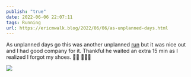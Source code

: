 ```yaml
---
publish: "true"
date: 2022-06-06 22:07:11
tags: Running
url: https://ericmwalk.blog/2022/06/06/as-unplanned-days.html
---
```


As unplanned days go this was another unplanned [run](http://www.strava.com/activities/7266298648) but it was nice out and I had good company for it. Thankful he waited an extra 15 min as I realized I forgot my shoes. 🤦‍♂️ 🏃🏻‍♂️

![](https://ericmwalk.blog/uploads/2022/b68a913418.jpg)